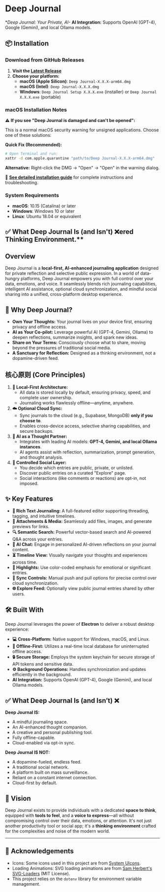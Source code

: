 
# Deep Journal

**Deep Journal: Your Private, AI-*   **AI Integration:** Supports OpenAI (GPT-4), Google (Gemini), and local Ollama models.

## 📦 Installation

### Download from GitHub Releases

1. **Visit the [Latest Release](https://github.com/deepbikram/Deep-Journal.org/releases/latest)**
2. **Choose your platform:**
   - **macOS (Apple Silicon)**: `Deep Journal-X.X.X-arm64.dmg`
   - **macOS (Intel)**: `Deep Journal-X.X.X.dmg`
   - **Windows**: `Deep Journal Setup X.X.X.exe` (installer) or `Deep Journal X.X.X.exe` (portable)

### macOS Installation Notes

⚠️ **If you see "Deep Journal is damaged and can't be opened":**

This is a normal macOS security warning for unsigned applications. Choose one of these solutions:

**Quick Fix (Recommended):**
```bash
# Open Terminal and run:
xattr -d com.apple.quarantine "path/to/Deep Journal-X.X.X-arm64.dmg"
```

**Alternative:** Right-click the DMG → "Open" → "Open" in the warning dialog.

📖 **[See detailed installation guide](./INSTALLATION.md)** for complete instructions and troubleshooting.

### System Requirements

- **macOS**: 10.15 (Catalina) or later
- **Windows**: Windows 10 or later  
- **Linux**: Ubuntu 18.04 or equivalent

## ✅ What Deep Journal Is (and Isn't) ❌ered Thinking Environment.**

## Overview

Deep Journal is a **local-first, AI-enhanced journaling application** designed for private reflection and selective public expression. In a world of data-hungry platforms, Deep Journal empowers you with full control over your data, emotions, and voice. It seamlessly blends rich journaling capabilities, intelligent AI assistance, optional cloud synchronization, and mindful social sharing into a unified, cross-platform desktop experience.

## 🌟 Why Deep Journal?

*   **Own Your Thoughts:** Your journal lives on your device first, ensuring privacy and offline access.
*   **AI as Your Co-pilot:** Leverage powerful AI (GPT-4, Gemini, Ollama) to deepen reflections, summarize insights, and spark new ideas.
*   **Share on Your Terms:** Consciously choose what to share, moving beyond the pressures of traditional social media.
*   **A Sanctuary for Reflection:** Designed as a thinking environment, not a dopamine-driven feed.

## 核心原则 (Core Principles)

1.  **🏡 Local-First Architecture:**
    *   All data is stored locally by default, ensuring privacy, speed, and complete user ownership.
    *   Journaling works flawlessly offline—anytime, anywhere.
2.  **☁️ Optional Cloud Sync:**
    *   Sync journals to the cloud (e.g., Supabase, MongoDB) **only if you choose to**.
    *   Enables cross-device access, selective sharing capabilities, and secure backups.
3.  **🧠 AI as a Thought Partner:**
    *   Integrates with leading AI models: **GPT-4, Gemini, and local Ollama instances**.
    *   AI agents assist with reflection, summarization, prompt generation, and thought analysis.
4.  **🤝 Controlled Social Layer:**
    *   You decide which entries are public, private, or unlisted.
    *   Discover public entries on a curated "Explore" page.
    *   Social interactions (like comments or reactions) are opt-in, not imposed.

## ✨ Key Features

*   **📝 Rich Text Journaling:** A full-featured editor supporting threading, tagging, and intuitive timelines.
*   **📎 Attachments & Media:** Seamlessly add files, images, and generate previews for links.
*   **🔍 Semantic Search:** Powerful vector-based search and AI-powered Q&A across your entries.
*   **💬 AI Chat:** Engage in personalized AI-driven reflections on your journal content.
*   **⏳ Timeline View:** Visually navigate your thoughts and experiences across time.
*   **🎨 Highlights:** Use color-coded emphasis for emotional or significant entries.
*   **🔄 Sync Controls:** Manual push and pull options for precise control over cloud synchronization.
*   **🌐 Explore Feed:** Optionally view public journal entries shared by other users.

## 🛠️ Built With

Deep Journal leverages the power of **Electron** to deliver a robust desktop experience:
*   **💻 Cross-Platform:** Native support for Windows, macOS, and Linux.
*   **🔗 Offline-First:** Utilizes a real-time local database for uninterrupted offline access.
*   **🔒 Secure Storage:** Employs the system keychain for secure storage of API tokens and sensitive data.
*   **⚙️ Background Operations:** Handles synchronization and updates efficiently in the background.
*   **AI Integration:** Supports OpenAI (GPT-4), Google (Gemini), and local Ollama models.

## ✅ What Deep Journal Is (and Isn’t) ❌

**Deep Journal IS:**
*   A mindful journaling space.
*   An AI-enhanced thought companion.
*   A creative and personal publishing tool.
*   Fully offline-capable.
*   Cloud-enabled via opt-in sync.

**Deep Journal IS NOT:**
*   A dopamine-fueled, endless feed.
*   A traditional social network.
*   A platform built on mass surveillance.
*   Reliant on a constant internet connection.
*   Cloud-first by default.

## 🚀 Vision

Deep Journal exists to provide individuals with a dedicated **space to think**, equipped with **tools to feel**, and a **voice to express**—all without compromising control over their data, emotions, or attention. It's not just another productivity tool or social app; it's a **thinking environment** crafted for the complexities and noise of the modern world.

---


## 🙏 Acknowledgements

*   Icons: Some icons used in this project are from [System UIcons](https://www.systemuicons.com).
*   Loading Animations: SVG loading animations are from [Sam Herbert's SVG-Loaders](https://github.com/SamHerbert/SVG-Loaders) (MIT License).
*   This project relies on the `dotenv` library for environment variable management.
